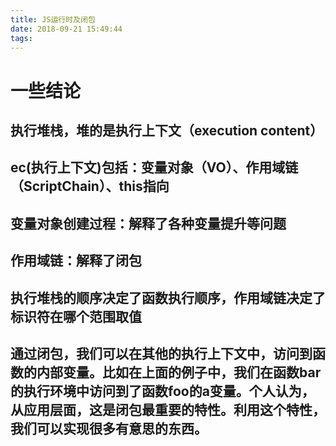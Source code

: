 ```yaml
---
title: JS运行时及闭包 
date: 2018-09-21 15:49:44
tags:
---
```

# 一些结论 
## 执行堆栈，堆的是执行上下文（execution content）
## ec(执行上下文)包括：变量对象（VO）、作用域链（ScriptChain）、this指向
## 变量对象创建过程：解释了各种变量提升等问题
## 作用域链：解释了闭包
## 执行堆栈的顺序决定了函数执行顺序，作用域链决定了标识符在哪个范围取值
## 通过闭包，我们可以在其他的执行上下文中，访问到函数的内部变量。比如在上面的例子中，我们在函数bar的执行环境中访问到了函数foo的a变量。个人认为，从应用层面，这是闭包最重要的特性。利用这个特性，我们可以实现很多有意思的东西。